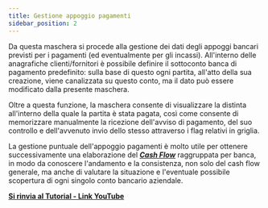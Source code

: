 ```yaml
---
title: Gestione appoggio pagamenti
sidebar_position: 2
---
```


Da questa maschera si procede alla gestione dei dati degli appoggi bancari previsti per i pagamenti (ed eventualmente per gli incassi). All'interno delle anagrafiche clienti/fornitori è possibile definire il sottoconto banca di pagamento predefinito: sulla base di questo ogni partita, all'atto della sua creazione, viene canalizzata su questo conto, ma il dato può essere modificato dalla presente maschera.

Oltre a questa funzione, la maschera consente di visualizzare la distinta all'interno della quale la partita è stata pagata, così come consente di memorizzare manualmente la ricezione dell'avviso di pagamento, del suo controllo e dell'avvenuto invio dello stesso attraverso i flag relativi in griglia.

La gestione puntuale dell'appoggio pagamenti è molto utile per ottenere successivamente una elaborazione del **[*Cash Flow*](/docs/treasury/cash-flow/reports)** raggruppata per banca, in modo da conoscere l'andamento e la consistenza, non solo del cash flow generale, ma anche di valutare la situazione e l'eventuale possibile scopertura di ogni singolo conto bancario aziendale.

**<a href="https://youtu.be/DkxoWgTkvUg&amp;t=5m37s" target="_blank" rel="noopener noreferrer">Si rinvia al Tutorial - Link YouTube </a>**





